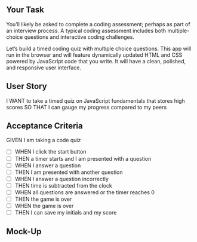 ## Your Task
 
You’ll likely be asked to complete a coding assessment;
perhaps as part of an interview process. A typical coding assessment includes
both multiple-choice questions and interactive coding challenges. 
 
Let’s build a timed coding quiz with multiple choice questions. 
This app will run in the browser and will feature dynamically
updated HTML and CSS powered by JavaScript code that you write. 
It will have a clean, polished, and responsive user interface. 
 
## User Story
 

I WANT to take a timed quiz on JavaScript fundamentals that stores high scores
SO THAT I can gauge my progress compared to my peers

 
 
## Acceptance Criteria
 
GIVEN I am taking a code quiz
- [ ] WHEN I click the start button
- [ ] THEN a timer starts and I am presented with a question
- [ ] WHEN I answer a question
- [ ] THEN I am presented with another question
- [ ] WHEN I answer a question incorrectly
- [ ] THEN time is subtracted from the clock
- [ ] WHEN all questions are answered or the timer reaches 0
- [ ] THEN the game is over
- [ ] WHEN the game is over
- [ ] THEN I can save my initials and my score
 
## Mock-Up
